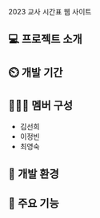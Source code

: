 2023 교사 시간표 웹 사이트

## 💻 프로젝트 소개


## ⏲️ 개발 기간


## 🧑‍🤝‍🧑 멤버 구성
  - 김선희
  - 이정빈
  - 최영숙

## 🔩 개발 환경


## 📌 주요 기능


